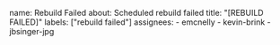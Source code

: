 name: Rebuild Failed
about: Scheduled rebuild failed
title: "[REBUILD FAILED]"
labels: ["rebuild failed"]
assignees:
    - emcnelly
    - kevin-brink
    - jbsinger-jpg